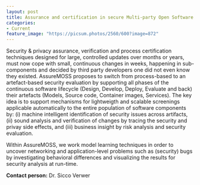 ```yaml
---
layout: post
title: Assurance and certification in secure Multi-party Open Software and Services (AssureMOSS – H2020)
categories:
- Current
feature_image: "https://picsum.photos/2560/600?image=872"
---
```



Security & privacy assurance, verification and process certification techniques designed for large, controlled updates over months or years, must now cope with small, continuous changes in weeks, happening in sub-components and decided by third party developers one did not even know they existed. AssureMOSS proposes to switch from process-based to an artefact-based security evaluation by supporting all phases of the continuous software lifecycle (Design, Develop, Deploy, Evaluate and back) their artefacts (Models, Source code, Container images, Services). The key idea is to support mechanisms for lightweigth and scalable screenings applicable automatically to the entire population of software components by: (i) machine intelligent identification of security issues across artifacts, (ii) sound analysis and verification of changes by tracing the security and privay side effects, and (iii) business insight by risk analysis and security evaluation.

Within AssureMOSS, we work model learning techniques in order to uncover networking and application-level problems such as (security) bugs by investigating behavioral differences and visualizing the results for security analysis at run-time.

**Contact person:** Dr. Sicco Verwer
